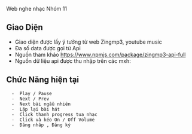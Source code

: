 Web nghe nhạc Nhóm 11 
## Giao Diện

-  Giao diện được lấy ý tưởng từ web Zingmp3,  youtube music
-  Đa số data được gọi từ Api
-  Nguồn tham khảo <https://www.npmjs.com/package/zingmp3-api-full>
-  Nguồn dữ liệu api được thu nhập trên các mxh:



## Chức Năng hiện tại

      -  Play / Pause
      -  Next / Prev
      -  Next bài ngẫu nhiên
      -  Lặp lại bài hát
      -  Click thanh progress tua nhạc
      -  Click và kéo On / Off Volume
      -  Đăng nhâp , Đăng ký 



